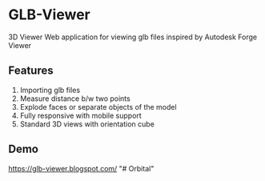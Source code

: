 # GLB-Viewer
3D Viewer Web application for viewing glb files inspired by Autodesk Forge Viewer

## Features
1. Importing glb files
2. Measure distance b/w two points
3. Explode faces or separate objects of the model
4. Fully responsive with mobile support
5. Standard 3D views with orientation cube

## Demo
https://glb-viewer.blogspot.com/
"# Orbital" 
